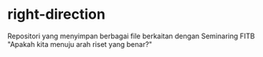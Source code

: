 # right-direction
Repositori yang menyimpan berbagai file berkaitan dengan Seminaring FITB "Apakah kita menuju arah riset yang benar?"

